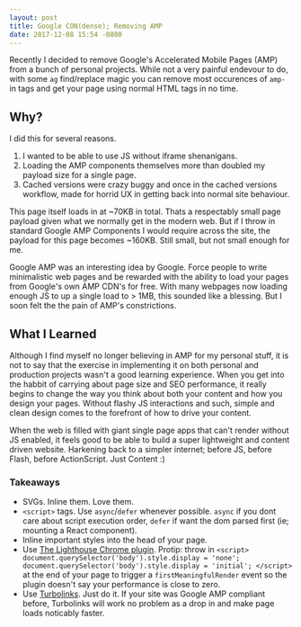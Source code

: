 ```yaml
---
layout: post
title: Google CON(dense); Removing AMP
date: 2017-12-08 15:54 -0800
---
```


Recently I decided to remove Google's Accelerated Mobile Pages (AMP) from a bunch of personal projects. While not a very painful endevour to do, with some `ag` find/replace magic you can remove most occurences of `amp-` in tags and get your page using normal HTML tags in no time.

## Why?

I did this for several reasons.

1. I wanted to be able to use JS without iframe shenanigans.
1. Loading the AMP components themselves more than doubled my payload size for a single page.
1. Cached versions were crazy buggy and once in the cached versions workflow, made for horrid UX in getting back into normal site behaviour.

This page itself loads in at ~70KB in total. Thats a respectably small page payload given what we normally get in the modern web. But if I throw in standard Google AMP Components I would require across the site, the payload for this page becomes ~160KB. Still small, but not small enough for me.

Google AMP was an interesting idea by Google. Force people to write minimalistic web pages and be rewarded with the ability to load your pages from Google's own AMP CDN's for free. With many webpages now loading enough JS to up a single load to > 1MB, this sounded like a blessing. But I soon felt the the pain of AMP's constrictions.

## What I Learned

Although I find myself no longer believing in AMP for my personal stuff, it is not to say that the exercise in implementing it on both personal and production projects wasn't a good learning experience. When you get into the habbit of carrying about page size and SEO performance, it really begins to change the way you think about both your content and how you design your pages. Without flashy JS interactions and such, simple and clean design comes to the forefront of how to drive your content.

When the web is filled with giant single page apps that can't render without JS enabled, it feels good to be able to build a super lightweight and content driven website. Harkening back to a simpler internet; before JS, before Flash, before ActionScript. Just Content :)

### Takeaways

- SVGs. Inline them. Love them.
- `<script>` tags. Use `async`/`defer` whenever possible. `async` if you dont care about script execution order, `defer` if want the dom parsed first (ie; mounting a React component).
- Inline important styles into the head of your page.
- Use [The Lighthouse Chrome plugin](https://chrome.google.com/webstore/detail/lighthouse/blipmdconlkpinefehnmjammfjpmpbjk?hl=en). Protip: throw in `<script> document.querySelector('body').style.display = 'none'; document.querySelector('body').style.display = 'initial'; </script>` at the end of your page to trigger a `firstMeaningfulRender` event so the plugin doesn't say your performance is close to zero.
- Use [Turbolinks](https://github.com/turbolinks/turbolinks). Just do it. If your site was Google AMP compliant before, Turbolinks will work no problem as a drop in and make page loads noticably faster.
